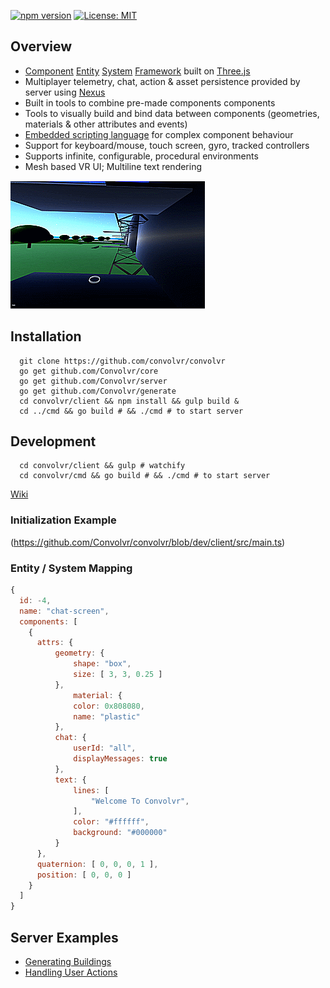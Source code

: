 [![npm version](https://badge.fury.io/js/convolvr.svg)](https://badge.fury.io/js/convolvr) [![License: MIT](https://img.shields.io/badge/License-MIT-yellow.svg)](https://opensource.org/licenses/MIT)
## Overview
- [Component](https://github.com/Convolvr/convolvr/blob/dev/client/src/js/component.js) [Entity](https://github.com/Convolvr/convolvr/blob/dev/client/src/js/entity.js) [System](https://github.com/Convolvr/convolvr/blob/dev/client/src/js/systems/index.js) [Framework](https://github.com/Convolvr/convolvr/wiki) built on [Three.js](https://github.com/mrdoob/three.js)
- Multiplayer telemetry, chat, action & asset persistence provided by server using [Nexus](https://github.com/ds0nt/nexus)
- Built in tools to combine pre-made components components
- Tools to visually build and bind data between components (geometries, materials & other attributes and events)
- [Embedded scripting language](https://github.com/Convolvr/ecs) for complex component behaviour
- Support for keyboard/mouse, touch screen, gyro, tracked controllers
- Supports infinite, configurable, procedural environments 
- Mesh based VR UI; Multiline text rendering

![infinite procedural spaces](client/web/images/insta.gif)

## Installation
```shell
  git clone https://github.com/convolvr/convolvr
  go get github.com/Convolvr/core
  go get github.com/Convolvr/server
  go get github.com/Convolvr/generate
  cd convolvr/client && npm install && gulp build &
  cd ../cmd && go build # && ./cmd # to start server
```

## Development 
```shell
  cd convolvr/client && gulp # watchify
  cd convolvr/cmd && go build # && ./cmd # to start server
```
[Wiki](https://github.com/Convolvr/convolvr/wiki/Development)

### Initialization Example 
(https://github.com/Convolvr/convolvr/blob/dev/client/src/main.ts)

### Entity / System Mapping
```js
{
  id: -4,
  name: "chat-screen",
  components: [
    {
      attrs: {
          geometry: {
              shape: "box",
              size: [ 3, 3, 0.25 ]
          },
              material: {
              color: 0x808080,
              name: "plastic"
          },
          chat: {
              userId: "all",
              displayMessages: true
          },
          text: {
              lines: [ 
                  "Welcome To Convolvr", 
              ],
              color: "#ffffff",
              background: "#000000"
          }
      },
      quaternion: [ 0, 0, 0, 1 ],
      position: [ 0, 0, 0 ]
    }
  ]
}
```
## Server Examples
- [Generating Buildings](https://github.com/Convolvr/generate/blob/dev/building.go)
- [Handling User Actions](https://github.com/convolvr/server/blob/dev/socket.go#L17)
